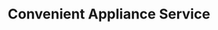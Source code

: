 ---
title: "Convenient Appliance Service"
url: /garner/convenient-appliance-service/
shop: Haushaltsgeräte
---